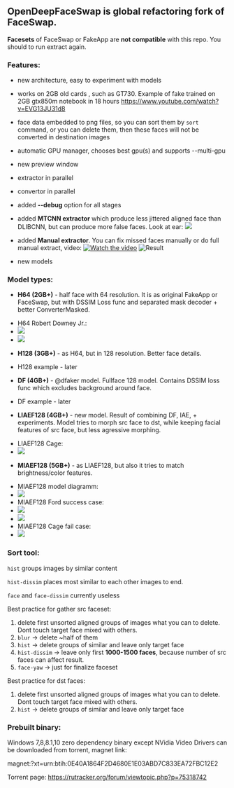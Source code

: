 ## **OpenDeepFaceSwap** is global refactoring fork of FaceSwap.

**Facesets** of FaceSwap or FakeApp are **not compatible** with this repo. You should to run extract again.

### **Features**:

- new architecture, easy to experiment with models

- works on 2GB old cards , such as GT730. Example of fake trained on 2GB gtx850m notebook in 18 hours https://www.youtube.com/watch?v=EVG13JU31d8

- face data embedded to png files, so you can sort them by `sort` command, or you can delete them, then these faces will not be converted in destination images

- automatic GPU manager, chooses best gpu(s) and supports --multi-gpu

- new preview window

- extractor in parallel

- convertor in parallel

- added **--debug** option for all stages

- added **MTCNN extractor** which produce less jittered aligned face than DLIBCNN, but can produce more false faces. Look at ear:
![](https://i.imgur.com/5qLiiOV.gif)

- added **Manual extractor**. You can fix missed faces manually or do full manual extract, video:
[![Watch the video](https://i.imgur.com/BDrPKR2.jpg)](https://webm.video/i/ogL0DL.mp4)
![Result](https://user-images.githubusercontent.com/8076202/38454756-0fa7a86c-3a7e-11e8-9065-182b4a8a7a43.gif)

- new models

### **Model types**:

- **H64 (2GB+)** - half face with 64 resolution. It is as original FakeApp or FaceSwap, but with DSSIM Loss func and separated mask decoder + better ConverterMasked.
* H64 Robert Downey Jr.:
* ![](https://github.com/iperov/OpenDeepFaceSwap/blob/master/doc/H64_Downey_0.jpg)
* ![](https://github.com/iperov/OpenDeepFaceSwap/blob/master/doc/H64_Downey_1.jpg)

- **H128 (3GB+)** - as H64, but in 128 resolution. Better face details.
* H128 example - later

- **DF (4GB+)** - @dfaker model. Fullface 128 model. Contains DSSIM loss func which excludes background around face.
* DF example - later

- **LIAEF128 (4GB+)** - new model. Result of combining DF, IAE, + experiments. Model tries to morph src face to dst, while keeping facial features of src face, but less agressive morphing.
* LIAEF128 Cage:
* ![](https://github.com/iperov/OpenDeepFaceSwap/blob/master/doc/LIAEF128_Cage_0.jpg)

- **MIAEF128 (5GB+)** - as LIAEF128, but also it tries to match brightness/color features.
* MIAEF128 model diagramm:
* ![](https://github.com/iperov/OpenDeepFaceSwap/blob/master/doc/MIAEF128_diagramm.png)
* MIAEF128 Ford success case:
* ![](https://github.com/iperov/OpenDeepFaceSwap/blob/master/doc/MIAEF128_Ford_0.jpg)
* ![](https://github.com/iperov/OpenDeepFaceSwap/blob/master/doc/MIAEF128_Ford_1.jpg)
* MIAEF128 Cage fail case:
* ![](https://github.com/iperov/OpenDeepFaceSwap/blob/master/doc/MIAEF128_Cage_fail.jpg)

### **Sort tool**:

`hist` groups images by similar content

`hist-dissim` places most similar to each other images to end.

`face` and `face-dissim` currently useless

Best practice for gather src faceset:

1) delete first unsorted aligned groups of images what you can to delete. Dont touch target face mixed with others.
2) `blur` -> delete ~half of them
3) `hist` -> delete groups of similar and leave only target face
4) `hist-dissim` -> leave only first **1000-1500 faces**, because number of src faces can affect result.
5) `face-yaw` -> just for finalize faceset

Best practice for dst faces:

1) delete first unsorted aligned groups of images what you can to delete. Dont touch target face mixed with others.
2) `hist` -> delete groups of similar and leave only target face

### **Prebuilt binary**:

Windows 7,8,8.1,10 zero dependency binary except NVidia Video Drivers can be downloaded from torrent, magnet link: 

magnet:?xt=urn:btih:0E40A1864F2D4680E1E03ABD7C833EA72FBC12E2

Torrent page: https://rutracker.org/forum/viewtopic.php?p=75318742